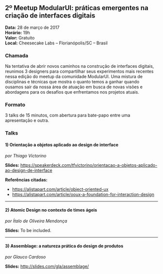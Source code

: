 ## 2º Meetup ModularUI: práticas emergentes na criação de interfaces digitais

**Data:** 28 de março de 2017  
**Horário:** 19h  
**Valor:** Gratuito  
**Local:** Cheesecake Labs – Florianópolis/SC – Brasil

### Chamada
Na tentativa de abrir novos caminhos na construção de interfaces digitais, reunimos 3 designers para compartilhar seus experimentos mais recentes nessa edição do meetup da comunidade ModularUI. Uma mistura de disciplinas e técnicas que mostra o quanto temos a ganhar quando ousamos sair da nossa área de atuação em busca de novas visões e abordagens para os desafios que enfrentamos nos projetos atuais.


### Formato
3 talks de 15 minutos, com abertura para bate-papo entre uma apresentação e outra.

### Talks

#### 1) Orientação a objetos aplicado ao design de interface
*por Thiago Victorino*

**Slides:** https://speakerdeck.com/tfvictorino/orientacao-a-objetos-aplicado-ao-design-de-interface  

**Referências citadas:**
- https://alistapart.com/article/object-oriented-ux
- https://alistapart.com/article/ooux-a-foundation-for-interaction-design

***

#### 2) Atomic Design no contexto de times ágeis
*por Ítalo de Oliveira Mendonça*

**Slides:** To be included.

***

#### 3) Assemblage: a natureza prática do design de produtos
*por Glauco Cardoso*

**Slides:** http://slides.com/gla/assemblage/

